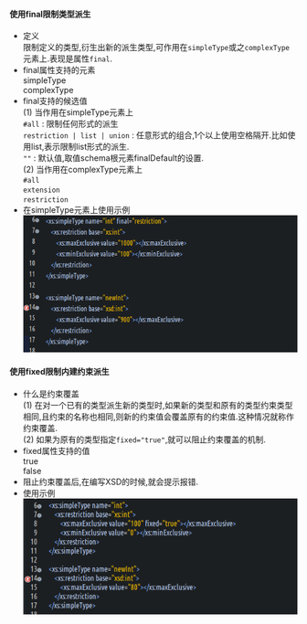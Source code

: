 #### 使用final限制类型派生  
- 定义  
  限制定义的类型,衍生出新的派生类型,可作用在`simpleType`或之`complexType`元素上.表现是属性`final`.  
- final属性支持的元素  
  simpleType  
  complexType  
- final支持的候选值  
  (1) 当作用在simpleType元素上  
  `#all` : 限制任何形式的派生  
  `restriction | list | union` : 任意形式的组合,1个以上使用空格隔开.比如使用list,表示限制list形式的派生.  
  `""` : 默认值,取值schema根元素finalDefault的设置.  
  (2) 当作用在complexType元素上  
  `#all`  
  `extension`  
  `restriction`  
- 在simpleType元素上使用示例  
  ![](assets/markdown-img-paste-20190710110122464.png)  

#### 使用fixed限制内建约束派生  
- 什么是约束覆盖  
  (1) 在对一个已有的类型派生新的类型时,如果新的类型和原有的类型约束类型相同,且约束的名称也相同,则新的约束值会覆盖原有的约束值.这种情况就称作约束覆盖.  
  (2) 如果为原有的类型指定`fixed="true"`,就可以阻止约束覆盖的机制.  
- fixed属性支持的值  
  true  
  false  
- 阻止约束覆盖后,在编写XSD的时候,就会提示报错.  
- 使用示例  
![](assets/markdown-img-paste-20190710105930582.png)  
